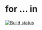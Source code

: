 # for ... in

[![Build status](https://ci.appveyor.com/api/projects/status/sw49dn2rcygvctdl?svg=true)](https://ci.appveyor.com/project/lan-mak/for-in)
